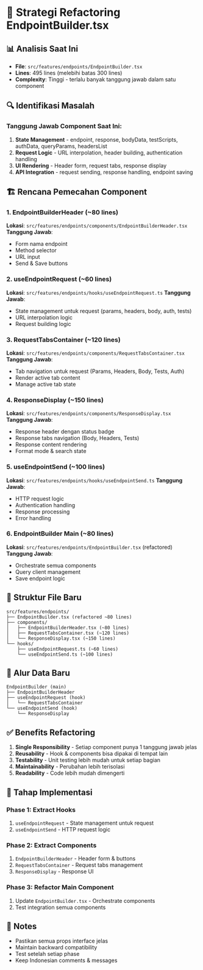 # 🎯 Strategi Refactoring EndpointBuilder.tsx

## 📊 Analisis Saat Ini
- **File**: `src/features/endpoints/EndpointBuilder.tsx`
- **Lines**: 495 lines (melebihi batas 300 lines)
- **Complexity**: Tinggi - terlalu banyak tanggung jawab dalam satu component

## 🔍 Identifikasi Masalah

### Tanggung Jawab Component Saat Ini:
1. **State Management** - endpoint, response, bodyData, testScripts, authData, queryParams, headersList
2. **Request Logic** - URL interpolation, header building, authentication handling
3. **UI Rendering** - Header form, request tabs, response display
4. **API Integration** - request sending, response handling, endpoint saving

## 🏗️ Rencana Pemecahan Component

### 1. **EndpointBuilderHeader** (~80 lines)
**Lokasi**: `src/features/endpoints/components/EndpointBuilderHeader.tsx`
**Tanggung Jawab**:
- Form nama endpoint
- Method selector
- URL input
- Send & Save buttons

### 2. **useEndpointRequest** (~60 lines)
**Lokasi**: `src/features/endpoints/hooks/useEndpointRequest.ts`
**Tanggung Jawab**:
- State management untuk request (params, headers, body, auth, tests)
- URL interpolation logic
- Request building logic

### 3. **RequestTabsContainer** (~120 lines)
**Lokasi**: `src/features/endpoints/components/RequestTabsContainer.tsx`
**Tanggung Jawab**:
- Tab navigation untuk request (Params, Headers, Body, Tests, Auth)
- Render active tab content
- Manage active tab state

### 4. **ResponseDisplay** (~150 lines)
**Lokasi**: `src/features/endpoints/components/ResponseDisplay.tsx`
**Tanggung Jawab**:
- Response header dengan status badge
- Response tabs navigation (Body, Headers, Tests)
- Response content rendering
- Format mode & search state

### 5. **useEndpointSend** (~100 lines)
**Lokasi**: `src/features/endpoints/hooks/useEndpointSend.ts`
**Tanggung Jawab**:
- HTTP request logic
- Authentication handling
- Response processing
- Error handling

### 6. **EndpointBuilder Main** (~80 lines)
**Lokasi**: `src/features/endpoints/EndpointBuilder.tsx` (refactored)
**Tanggung Jawab**:
- Orchestrate semua components
- Query client management
- Save endpoint logic

## 📁 Struktur File Baru

```
src/features/endpoints/
├── EndpointBuilder.tsx (refactored ~80 lines)
├── components/
│   ├── EndpointBuilderHeader.tsx (~80 lines)
│   ├── RequestTabsContainer.tsx (~120 lines)
│   └── ResponseDisplay.tsx (~150 lines)
└── hooks/
    ├── useEndpointRequest.ts (~60 lines)
    └── useEndpointSend.ts (~100 lines)
```

## 🔄 Alur Data Baru

```
EndpointBuilder (main)
├── EndpointBuilderHeader
├── useEndpointRequest (hook)
│   └── RequestTabsContainer
└── useEndpointSend (hook)
    └── ResponseDisplay
```

## ✅ Benefits Refactoring

1. **Single Responsibility** - Setiap component punya 1 tanggung jawab jelas
2. **Reusability** - Hook & components bisa dipakai di tempat lain
3. **Testability** - Unit testing lebih mudah untuk setiap bagian
4. **Maintainability** - Perubahan lebih terisolasi
5. **Readability** - Code lebih mudah dimengerti

## 🚀 Tahap Implementasi

### Phase 1: Extract Hooks
1. `useEndpointRequest` - State management untuk request
2. `useEndpointSend` - HTTP request logic

### Phase 2: Extract Components
1. `EndpointBuilderHeader` - Header form & buttons
2. `RequestTabsContainer` - Request tabs management
3. `ResponseDisplay` - Response UI

### Phase 3: Refactor Main Component
1. Update `EndpointBuilder.tsx` - Orchestrate components
2. Test integration semua components

## 📝 Notes
- Pastikan semua props interface jelas
- Maintain backward compatibility
- Test setelah setiap phase
- Keep Indonesian comments & messages